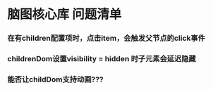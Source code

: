 # 脑图核心库 问题清单
### 在有children配置项时，点击item，会触发父节点的click事件

### childrenDom设置visibility = hidden 时子元素会延迟隐藏

### 能否让childDom支持动画???

